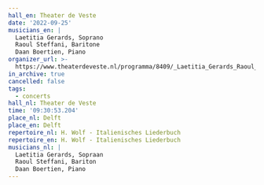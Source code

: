 ```yaml
---
hall_en: Theater de Veste
date: '2022-09-25'
musicians_en: |
  Laetitia Gerards, Soprano
  Raoul Steffani, Baritone
  Daan Boertien, Piano
organizer_url: >-
  https://www.theaterdeveste.nl/programma/8409/_Laetitia_Gerards_Raoul_Steffani_Daan_Boertien/Zondagochtendconcert
in_archive: true
cancelled: false
tags:
  - concerts
hall_nl: Theater de Veste
time: '09:30:53.204'
place_nl: Delft
place_en: Delft
repertoire_nl: H. Wolf - Italienisches Liederbuch
repertoire_en: H. Wolf - Italienisches Liederbuch
musicians_nl: |
  Laetitia Gerards, Sopraan
  Raoul Steffani, Bariton
  Daan Boertien, Piano
---
```


